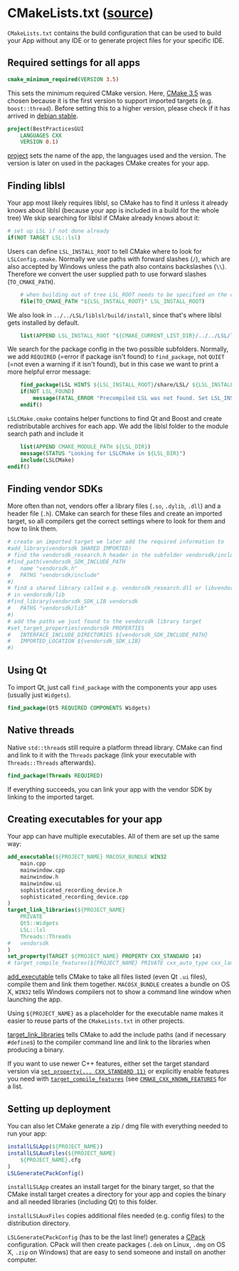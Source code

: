 # CMakeLists.txt ([source](../appskeleton/CMakeLists.txt))

`CMakeLists.txt` contains the build configuration that can be used to build
your App without any IDE or to generate project files for your specific IDE.

## Required settings for all apps

``` cmake
cmake_minimum_required(VERSION 3.5)
```

This sets the minimum required CMake version.
Here, [CMake 3.5](https://cmake.org/cmake/help/latest/release/3.5.html#modules)
was chosen because it is the first version to support imported targets
(e.g. `boost::thread`). Before setting this to a higher version, please check
if it has arrived in [debian stable](https://packages.debian.org/stable/cmake).

``` cmake
project(BestPracticesGUI
	LANGUAGES CXX
	VERSION 0.1)
```

[project](https://cmake.org/cmake/help/latest/command/project.html) sets the
name of the app, the languages used and the version. The version is later on
used in the packages CMake creates for your app.

## Finding liblsl

Your app most likely requires liblsl, so CMake has to find it unless it already
knows about liblsl (because your app is included in a build for the whole tree)
We skip searching for liblsl if CMake already knows about it:

``` cmake
# set up LSL if not done already
if(NOT TARGET LSL::lsl)
```

Users can define `LSL_INSTALL_ROOT` to tell CMake where to look for
`LSLConfig.cmake`. Normally we use paths with forward slashes (`/`), which are
also accepted by Windows unless the path also contains backslashes (`\\`).
Therefore we convert the user supplied path to use forward slashes
(`TO_CMAKE_PATH`).

``` cmake
	# when building out of tree LSL_ROOT needs to be specified on the cmd line
	file(TO_CMAKE_PATH "${LSL_INSTALL_ROOT}" LSL_INSTALL_ROOT)
```

We also look in `../../LSL/liblsl/build/install`, since that's where liblsl
gets installed by default.

``` cmake
	list(APPEND LSL_INSTALL_ROOT "${CMAKE_CURRENT_LIST_DIR}/../../LSL/liblsl/build/install")
```


We search for the package config in the two possible subfolders.
Normally, we add `REQUIRED` (=error if package isn't found) to `find_package`,
not `QUIET` (=not even a warning if it isn't found), but in this case we want
to print a more helpful error message:

``` cmake
	find_package(LSL HINTS ${LSL_INSTALL_ROOT}/share/LSL/ ${LSL_INSTALL_ROOT}/LSL/share/LSL QUIET)
	if(NOT LSL_FOUND)
		message(FATAL_ERROR "Precompiled LSL was not found. Set LSL_INSTALL_ROOT to the LSL installation path ( cmake -DLSL_INSTALL_ROOT=/path/to/installed/lsl)")
	endif()
```

`LSLCMake.cmake` contains helper functions to find Qt and Boost and create
redistributable archives for each app. We add the liblsl folder to the module
search path and include it

``` cmake
	list(APPEND CMAKE_MODULE_PATH ${LSL_DIR})
	message(STATUS "Looking for LSLCMake in ${LSL_DIR}")
	include(LSLCMake)
endif()
```

## Finding vendor SDKs

More often than not, vendors offer a library files (`.so`, `.dylib`, `.dll`)
and a header file (`.h`). CMake can search for these files and create an
imported target, so all compilers get the correct settings where to look for
them and how to link them.

``` cmake
# create an imported target we later add the required information to
#add_library(vendorsdk SHARED IMPORTED)
# find the vendorsdk_research.h header in the subfolder vendorsdk/include
#find_path(vendorsdk_SDK_INCLUDE_PATH
#	name "vendorsdk.h"
#	PATHS "vendorsdk/include"
#)
# find a shared library called e.g. vendorsdk_research.dll or libvendorsdk_research.so
# in vendorsdk/lib
#find_library(vendorsdk_SDK_LIB vendorsdk
#	PATHS "vendorsdk/lib"
#)
# add the paths we just found to the vendorsdk library target
#set_target_properties(vendorsdk PROPERTIES
#	INTERFACE_INCLUDE_DIRECTORIES ${vendorsdk_SDK_INCLUDE_PATH}
#	IMPORTED_LOCATION ${vendorsdk_SDK_LIB}
#)
```

## Using Qt

To import Qt, just call `find_package` with the components your app uses
(usually just `Widgets`).

``` cmake
find_package(Qt5 REQUIRED COMPONENTS Widgets)
```

## Native threads

Native `std::thread`s still require a platform thread library. CMake
can find and link to it with the `Threads` package (link your executable with
`Threads::Threads` afterwards).

``` cmake
find_package(Threads REQUIRED)
```

If everything succeeds, you can link your app with the vendor SDK
by linking to the imported target.

## Creating executables for your app

Your app can have multiple executables. All of them are set up the same way:

``` cmake
add_executable(${PROJECT_NAME} MACOSX_BUNDLE WIN32
	main.cpp
	mainwindow.cpp
	mainwindow.h
	mainwindow.ui
	sophisticated_recording_device.h
	sophisticated_recording_device.cpp
)
target_link_libraries(${PROJECT_NAME}
	PRIVATE
	Qt5::Widgets
	LSL::lsl
	Threads::Threads
#	vendorsdk
)
set_property(TARGET ${PROJECT_NAME} PROPERTY CXX_STANDARD 14)
# target_compile_features(${PROJECT_NAME} PRIVATE cxx_auto_type cxx_lambda_init_captures)
```

[add_executable](https://cmake.org/cmake/help/latest/command/add_executable.html)
tells CMake to take all files listed (even Qt `.ui` files), compile them and
link them together. `MACOSX_BUNDLE` creates a bundle on OS X, `WIN32` tells
Windows compilers not to show a command line window when launching the app.

Using `${PROJECT_NAME}` as a placeholder for the executable name  makes it easier
to reuse parts of the `CMakeLists.txt` in other projects.

[target_link_libraries](https://cmake.org/cmake/help/latest/command/target_link_libraries.html)
tells CMake to add the include paths (and if necessary `#define`s) to the
compiler command line and link to the libraries when producing a binary.

If you want to use newer C++ features, either set the target standard version via
[`set_property(... CXX_STANDARD 11)`](https://cmake.org/cmake/help/latest/prop_tgt/CXX_STANDARD.html)
or explicitly enable features you need with 
[`target_compile_features`](https://cmake.org/cmake/help/latest/command/target_link_libraries.html)
(see [`CMAKE_CXX_KNOWN_FEATURES`](https://cmake.org/cmake/help/latest/prop_gbl/CMAKE_CXX_KNOWN_FEATURES.html#prop_gbl:CMAKE_CXX_KNOWN_FEATURES)
for a list.

## Setting up deployment

You can also let CMake generate a zip / dmg file with everything needed to run
your app:

``` cmake
installLSLApp(${PROJECT_NAME})
installLSLAuxFiles(${PROJECT_NAME}
	${PROJECT_NAME}.cfg
)
LSLGenerateCPackConfig()
```

`installLSLApp` creates an install target for the binary target, so that the
CMake install target creates a directory for your app and copies the binary
and all needed libraries (including Qt) to this folder.

`installLSLAuxFiles` copies additional files needed (e.g. config files) to the
distribution directory.

`LSLGenerateCPackConfig` (has to be the last line!) generates a
[CPack](https://cmake.org/Wiki/CMake:Packaging_With_CPack) configuration.
CPack will then create packages (`.deb` on Linux, `.dmg` on OS X, `.zip` on
Windows) that are easy to send someone and install on another computer.
